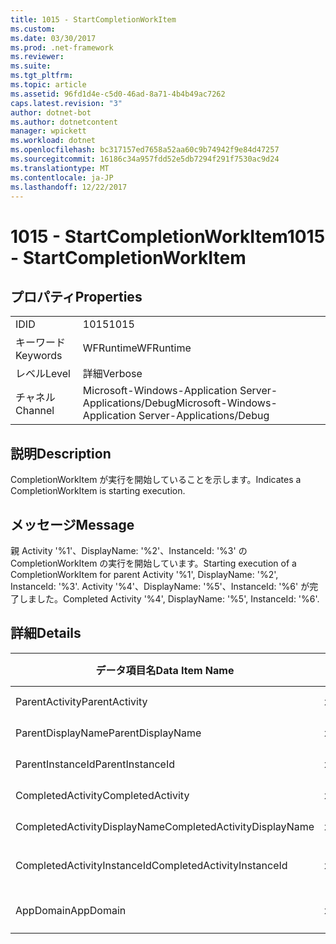 ```yaml
---
title: 1015 - StartCompletionWorkItem
ms.custom: 
ms.date: 03/30/2017
ms.prod: .net-framework
ms.reviewer: 
ms.suite: 
ms.tgt_pltfrm: 
ms.topic: article
ms.assetid: 96fd1d4e-c5d0-46ad-8a71-4b4b49ac7262
caps.latest.revision: "3"
author: dotnet-bot
ms.author: dotnetcontent
manager: wpickett
ms.workload: dotnet
ms.openlocfilehash: bc317157ed7658a52aa60c9b74942f9e84d47257
ms.sourcegitcommit: 16186c34a957fdd52e5db7294f291f7530ac9d24
ms.translationtype: MT
ms.contentlocale: ja-JP
ms.lasthandoff: 12/22/2017
---
```

# <a name="1015---startcompletionworkitem"></a><span data-ttu-id="49039-102">1015 - StartCompletionWorkItem</span><span class="sxs-lookup"><span data-stu-id="49039-102">1015 - StartCompletionWorkItem</span></span>
## <a name="properties"></a><span data-ttu-id="49039-103">プロパティ</span><span class="sxs-lookup"><span data-stu-id="49039-103">Properties</span></span>  
  
|||  
|-|-|  
|<span data-ttu-id="49039-104">ID</span><span class="sxs-lookup"><span data-stu-id="49039-104">ID</span></span>|<span data-ttu-id="49039-105">1015</span><span class="sxs-lookup"><span data-stu-id="49039-105">1015</span></span>|  
|<span data-ttu-id="49039-106">キーワード</span><span class="sxs-lookup"><span data-stu-id="49039-106">Keywords</span></span>|<span data-ttu-id="49039-107">WFRuntime</span><span class="sxs-lookup"><span data-stu-id="49039-107">WFRuntime</span></span>|  
|<span data-ttu-id="49039-108">レベル</span><span class="sxs-lookup"><span data-stu-id="49039-108">Level</span></span>|<span data-ttu-id="49039-109">詳細</span><span class="sxs-lookup"><span data-stu-id="49039-109">Verbose</span></span>|  
|<span data-ttu-id="49039-110">チャネル</span><span class="sxs-lookup"><span data-stu-id="49039-110">Channel</span></span>|<span data-ttu-id="49039-111">Microsoft-Windows-Application Server-Applications/Debug</span><span class="sxs-lookup"><span data-stu-id="49039-111">Microsoft-Windows-Application Server-Applications/Debug</span></span>|  
  
## <a name="description"></a><span data-ttu-id="49039-112">説明</span><span class="sxs-lookup"><span data-stu-id="49039-112">Description</span></span>  
 <span data-ttu-id="49039-113">CompletionWorkItem が実行を開始していることを示します。</span><span class="sxs-lookup"><span data-stu-id="49039-113">Indicates a CompletionWorkItem is starting execution.</span></span>  
  
## <a name="message"></a><span data-ttu-id="49039-114">メッセージ</span><span class="sxs-lookup"><span data-stu-id="49039-114">Message</span></span>  
 <span data-ttu-id="49039-115">親 Activity '%1'、DisplayName: '%2'、InstanceId: '%3' の CompletionWorkItem の実行を開始しています。</span><span class="sxs-lookup"><span data-stu-id="49039-115">Starting execution of a CompletionWorkItem for parent Activity '%1', DisplayName: '%2', InstanceId: '%3'.</span></span> <span data-ttu-id="49039-116">Activity '%4'、DisplayName: '%5'、InstanceId: '%6' が完了しました。</span><span class="sxs-lookup"><span data-stu-id="49039-116">Completed Activity '%4', DisplayName: '%5', InstanceId: '%6'.</span></span>  
  
## <a name="details"></a><span data-ttu-id="49039-117">詳細</span><span class="sxs-lookup"><span data-stu-id="49039-117">Details</span></span>  
  
|<span data-ttu-id="49039-118">データ項目名</span><span class="sxs-lookup"><span data-stu-id="49039-118">Data Item Name</span></span>|<span data-ttu-id="49039-119">データ項目の型</span><span class="sxs-lookup"><span data-stu-id="49039-119">Data Item Type</span></span>|<span data-ttu-id="49039-120">説明</span><span class="sxs-lookup"><span data-stu-id="49039-120">Description</span></span>|  
|--------------------|--------------------|-----------------|  
|<span data-ttu-id="49039-121">ParentActivity</span><span class="sxs-lookup"><span data-stu-id="49039-121">ParentActivity</span></span>|<span data-ttu-id="49039-122">xs:string</span><span class="sxs-lookup"><span data-stu-id="49039-122">xs:string</span></span>|<span data-ttu-id="49039-123">親アクティビティの型名。</span><span class="sxs-lookup"><span data-stu-id="49039-123">The type name of the parent activity.</span></span>|  
|<span data-ttu-id="49039-124">ParentDisplayName</span><span class="sxs-lookup"><span data-stu-id="49039-124">ParentDisplayName</span></span>|<span data-ttu-id="49039-125">xs:string</span><span class="sxs-lookup"><span data-stu-id="49039-125">xs:string</span></span>|<span data-ttu-id="49039-126">親アクティビティの表示名。</span><span class="sxs-lookup"><span data-stu-id="49039-126">The display name of the parent activity.</span></span>|  
|<span data-ttu-id="49039-127">ParentInstanceId</span><span class="sxs-lookup"><span data-stu-id="49039-127">ParentInstanceId</span></span>|<span data-ttu-id="49039-128">xs:string</span><span class="sxs-lookup"><span data-stu-id="49039-128">xs:string</span></span>|<span data-ttu-id="49039-129">親アクティビティのインスタンス ID。</span><span class="sxs-lookup"><span data-stu-id="49039-129">The instance id of the parent activity.</span></span>|  
|<span data-ttu-id="49039-130">CompletedActivity</span><span class="sxs-lookup"><span data-stu-id="49039-130">CompletedActivity</span></span>|<span data-ttu-id="49039-131">xs:string</span><span class="sxs-lookup"><span data-stu-id="49039-131">xs:string</span></span>|<span data-ttu-id="49039-132">完了したアクティビティの型名。</span><span class="sxs-lookup"><span data-stu-id="49039-132">The type name of the completed activity.</span></span>|  
|<span data-ttu-id="49039-133">CompletedActivityDisplayName</span><span class="sxs-lookup"><span data-stu-id="49039-133">CompletedActivityDisplayName</span></span>|<span data-ttu-id="49039-134">xs:string</span><span class="sxs-lookup"><span data-stu-id="49039-134">xs:string</span></span>|<span data-ttu-id="49039-135">完了したアクティビティの表示名。</span><span class="sxs-lookup"><span data-stu-id="49039-135">The display name of the completed activity.</span></span>|  
|<span data-ttu-id="49039-136">CompletedActivityInstanceId</span><span class="sxs-lookup"><span data-stu-id="49039-136">CompletedActivityInstanceId</span></span>|<span data-ttu-id="49039-137">xs:string</span><span class="sxs-lookup"><span data-stu-id="49039-137">xs:string</span></span>|<span data-ttu-id="49039-138">完了したアクティビティのインスタンス ID。</span><span class="sxs-lookup"><span data-stu-id="49039-138">The instance id of the completed activity.</span></span>|  
|<span data-ttu-id="49039-139">AppDomain</span><span class="sxs-lookup"><span data-stu-id="49039-139">AppDomain</span></span>|<span data-ttu-id="49039-140">xs:string</span><span class="sxs-lookup"><span data-stu-id="49039-140">xs:string</span></span>|<span data-ttu-id="49039-141">AppDomain.CurrentDomain.FriendlyName で返される文字列。</span><span class="sxs-lookup"><span data-stu-id="49039-141">The string returned by AppDomain.CurrentDomain.FriendlyName.</span></span>|
